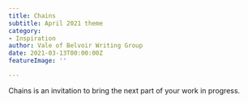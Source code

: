 ```yaml
---
title: Chains
subtitle: April 2021 theme
category:
- Inspiration
author: Vale of Belvoir Writing Group
date: 2021-03-13T00:00:00Z
featureImage: ''

---
```

Chains is an invitation to bring the next part of your work in progress.